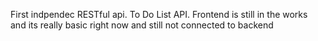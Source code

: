 First indpendec RESTful api. To Do List API. Frontend is still in the works and its really basic right now and still not connected to backend
